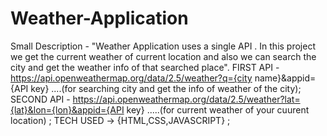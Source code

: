# Weather-Application
Small Description - "Weather Application uses a single API . In this project we get the current weather of current location and also we can search the city and get the weather info of that searched place".
FIRST API - https://api.openweathermap.org/data/2.5/weather?q={city name}&appid={API key}   ....(for searching city and get the info of weather of the city);
SECOND API - https://api.openweathermap.org/data/2.5/weather?lat={lat}&lon={lon}&appid={API key}  .....(for current weather of your cuurent location) ;
TECH USED -> {HTML,CSS,JAVASCRIPT} ;
